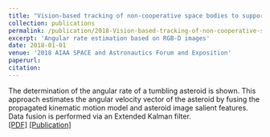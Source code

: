 ```yaml
---
title: "Vision-based tracking of non-cooperative space bodies to support active attitude control detection"
collection: publications
permalink: /publication/2018-Vision-based-tracking-of-non-cooperative-space
excerpt: 'Angular rate estimation based on RGB-D images'
date: 2018-01-01
venue: '2018 AIAA SPACE and Astronautics Forum and Exposition'
paperurl:
citation:
---
```

The determination of the angular rate of a tumbling asteroid is shown. This approach estimates the angular velocity vector of the
asteroid by fusing the propagated kinematic motion model and asteroid image salient features. 
Data fusion is performed via an Extended Kalman filter. \
[\[PDF\]](http://academicpages.github.o/files/paper2.pdf)  [\[Publication\]](https://doi.org/10.2514/6.2018-5353)

